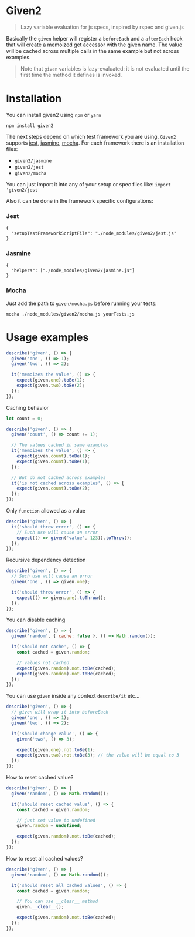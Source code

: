 # Given2
> Lazy variable evaluation for js specs, inspired by rspec and given.js

Basically the `given` helper will register a `beforeEach` and a `afterEach` hook that will create a memoized get accessor with the given name. The value will be cached across multiple calls in the same example but not across examples.

> Note that `given` variables is lazy-evaluated: it is not evaluated until the first time the method it defines is invoked.

# Installation

You can install given2 using `npm` or `yarn`

```
npm install given2
```

The next steps depend on which test framework you are using. `Given2` supports  [jest](https://facebook.github.io/jest/), [jasmine](https://jasmine.github.io/), [mocha](https://mochajs.org/). For each framework there is an installation files:

* `given2/jasmine`
* `given2/jest`
* `given2/mocha`

You can just import it into any of your setup or spec files like: `import 'given2/jest'`

Also it can be done in the framework specific configurations:

### Jest

```
{
  "setupTestFrameworkScriptFile": "./node_modules/given2/jest.js"
}
```

### Jasmine

```
{
  "helpers": ["./node_modules/given2/jasmine.js"]
}
```

### Mocha
Just add the path to `given/mocha.js` before running your tests:

```
mocha ./node_modules/given2/mocha.js yourTests.js
```

# Usage examples

```js
describe('given', () => {
  given('one', () => 1);
  given('two', () => 2);

  it('memoizes the value', () => {
    expect(given.one).toBe(1);
    expect(given.two).toBe(2);
  });
});
```

Caching behavior

```js
let count = 0;

describe('given', () => {
  given('count', () => count += 1);

  // The values cached in same examples
  it('memoizes the value', () => {
    expect(given.count).toBe(1);
    expect(given.count).toBe(1);
  });

  // But do not cached across examples
  it('is not cached across examples', () => {
    expect(given.count).toBe(2);
  });
});
```

Only `function` allowed as a value

```js
describe('given', () => {
  it('should throw error', () => {
    // Such use will cause an error
    expect(() => given('value', 123)).toThrow();
  });
});
```

Recursive dependency detection

```js
describe('given', () => {
  // Such use will cause an error
  given('one', () => given.one);

  it('should throw error', () => {
    expect(() => given.one).toThrow();
  });
});
```

You can disable caching

```js
describe('given', () => {
  given('random', { cache: false }, () => Math.random());

  it('should not cache', () => {
    const cached = given.random;

    // values not cached
    expect(given.random).not.toBe(cached);
    expect(given.random).not.toBe(cached);
  });
});
```

You can use `given` inside any context `describe/it` etc...

```js
describe('given', () => {
  // given will wrap it into beforeEach
  given('one', () => 1);
  given('two', () => 2);

  it('should change value', () => {
    given('two', () => 3);

    expect(given.one).not.toBe(1);
    expect(given.two).not.toBe(3); // the value will be equal to 3
  });
});
```

How to reset cached value?

```js
describe('given', () => {
  given('random', () => Math.random());

  it('should reset cached value', () => {
    const cached = given.random;

    // just set value to undefined
    given.random = undefined;

    expect(given.random).not.toBe(cached);
  });
});
```

How to reset all cached values?

```js
describe('given', () => {
  given('random', () => Math.random());

  it('should reset all cached values', () => {
    const cached = given.random;

    // You can use __clear__ method
    given.__clear__();

    expect(given.random).not.toBe(cached);
  });
});
```
